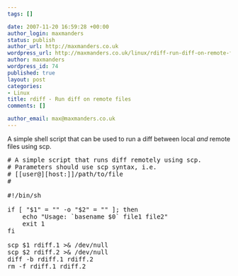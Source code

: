 ```yaml
--- 
tags: []

date: 2007-11-20 16:59:28 +00:00
author_login: maxmanders
status: publish
author_url: http://maxmanders.co.uk
wordpress_url: http://maxmanders.co.uk/linux/rdiff-run-diff-on-remote-files/
author: maxmanders
wordpress_id: 74
published: true
layout: post
categories: 
- Linux
title: rdiff - Run diff on remote files
comments: []

author_email: max@maxmanders.co.uk
---
```

A simple shell script that can be used to run a diff between local <em>and</em> remote files using scp.
<pre lang="bash">
# A simple script that runs diff remotely using scp.
# Parameters should use scp syntax, i.e.
# [[user@][host:]]/path/to/file
#

#!/bin/sh

if [ "$1" = "" -o "$2" = "" ]; then
    echo "Usage: `basename $0` file1 file2"
    exit 1
fi

scp $1 rdiff.1 >&amp; /dev/null
scp $2 rdiff.2 >&amp; /dev/null
diff -b rdiff.1 rdiff.2
rm -f rdiff.1 rdiff.2</pre>
